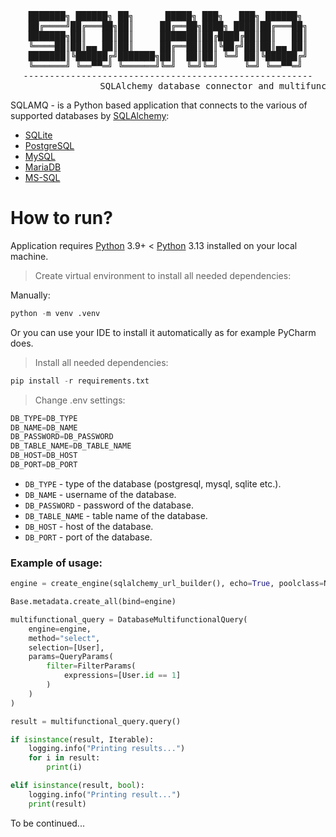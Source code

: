 <div align="center" dir="auto">
<pre>
███████╗ ██████╗ ██╗      █████╗ ███╗   ███╗ ██████╗ 
██╔════╝██╔═══██╗██║     ██╔══██╗████╗ ████║██╔═══██╗
███████╗██║   ██║██║     ███████║██╔████╔██║██║   ██║
╚════██║██║▄▄ ██║██║     ██╔══██║██║╚██╔╝██║██║▄▄ ██║
███████║╚██████╔╝███████╗██║  ██║██║ ╚═╝ ██║╚██████╔╝
╚══════╝ ╚══▀▀═╝ ╚══════╝╚═╝  ╚═╝╚═╝     ╚═╝ ╚══▀▀═╝ 
-------------------------------------------------------
                 SQLAlchemy database connector and multifunction query                 
</pre>
</div>

SQLAMQ - is a Python based application that connects to the various of supported databases by [SQLAlchemy](https://www.sqlalchemy.org/): 

- [SQLite](https://www.sqlite.org/)
- [PostgreSQL](https://www.postgresql.org/)
- [MySQL](https://www.mysql.com/)
- [MariaDB](https://mariadb.org/)
- [MS-SQL](https://www.microsoft.com/en-ca/sql-server/sql-server-downloads)

# How to run?

Application requires [Python](https://www.python.org/downloads/) 3.9+ < [Python](https://www.python.org/) 3.13 installed on your local machine.

> Create virtual environment to install all needed dependencies:

Manually:

```python
python -m venv .venv
```

Or you can use your IDE to install it automatically as for example PyCharm does.

> Install all needed dependencies:

```python
pip install -r requirements.txt
```

> Change .env settings:

```python
DB_TYPE=DB_TYPE
DB_NAME=DB_NAME
DB_PASSWORD=DB_PASSWORD
DB_TABLE_NAME=DB_TABLE_NAME
DB_HOST=DB_HOST
DB_PORT=DB_PORT
```

- `DB_TYPE` - type of the database (postgresql, mysql, sqlite etc.).
- `DB_NAME` - username of the database.
- `DB_PASSWORD` - password of the database.
- `DB_TABLE_NAME` - table name of the database.
- `DB_HOST` - host of the database.
- `DB_PORT` - port of the database.

### Example of usage:

```python
engine = create_engine(sqlalchemy_url_builder(), echo=True, poolclass=NullPool)

Base.metadata.create_all(bind=engine)

multifunctional_query = DatabaseMultifunctionalQuery(
    engine=engine,
    method="select",
    selection=[User],
    params=QueryParams(
        filter=FilterParams(
            expressions=[User.id == 1]
        )
    )
)

result = multifunctional_query.query()

if isinstance(result, Iterable):
    logging.info("Printing results...")
    for i in result:
        print(i)

elif isinstance(result, bool):
    logging.info("Printing result...")
    print(result)
```

To be continued...
